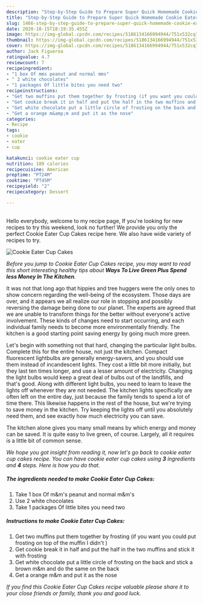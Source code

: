 ```yaml
---
description: "Step-by-Step Guide to Prepare Super Quick Homemade Cookie Eater Cup Cakes"
title: "Step-by-Step Guide to Prepare Super Quick Homemade Cookie Eater Cup Cakes"
slug: 1466-step-by-step-guide-to-prepare-super-quick-homemade-cookie-eater-cup-cakes
date: 2020-10-15T18:19:35.455Z
image: https://img-global.cpcdn.com/recipes/5186134166994944/751x532cq70/cookie-eater-cup-cakes-recipe-main-photo.jpg
thumbnail: https://img-global.cpcdn.com/recipes/5186134166994944/751x532cq70/cookie-eater-cup-cakes-recipe-main-photo.jpg
cover: https://img-global.cpcdn.com/recipes/5186134166994944/751x532cq70/cookie-eater-cup-cakes-recipe-main-photo.jpg
author: Jack Figueroa
ratingvalue: 4.7
reviewcount: 7
recipeingredient:
- "1 box Of mms peanut and normal mms"
- " 2 white chocolates"
- "1 packages Of little bites you need two"
recipeinstructions:
- "Get two muffins put them together by frosting (if you want you could put  frosting on top of the muffin I didn&#39;t )"
- "Get cookie break it in half and put the half in the two muffins and stick it with frosting"
- "Get white chocolate put a little circle of frosting on the back and stick a brown m&amp;m and do the same on the back"
- "Get a orange m&amp;m and put it as the nose"
categories:
- Recipe
tags:
- cookie
- eater
- cup

katakunci: cookie eater cup 
nutrition: 189 calories
recipecuisine: American
preptime: "PT24M"
cooktime: "PT45M"
recipeyield: "2"
recipecategory: Dessert

---
```

<br>
Hello everybody, welcome to my recipe page, If you're looking for new recipes to try this weekend, look no further! We provide you only the perfect Cookie Eater Cup Cakes recipe here. We also have wide variety of recipes to try.
<br>


![Cookie Eater Cup Cakes](https://img-global.cpcdn.com/recipes/5186134166994944/751x532cq70/cookie-eater-cup-cakes-recipe-main-photo.jpg)

<i>Before you jump to Cookie Eater Cup Cakes recipe, you may want to read this short interesting healthy tips about 
<strong>Ways To Live Green Plus Spend less Money In The Kitchen</strong>.</i>
</br>

It was not that long ago that hippies and tree huggers were the only ones to show concern regarding the well-being of the ecosystem. Those days are over, and it appears we all realize our role in stopping and possibly reversing the damage being done to our planet. The experts are agreed that we are unable to transform things for the better without everyone's active involvement. These kinds of changes need to start occurring, and each individual family needs to become more environmentally friendly. The kitchen is a good starting point saving energy by going much more green.

Let's begin with something not that hard, changing the particular light bulbs. Complete this for the entire house, not just the kitchen. Compact fluorescent lightbulbs are generally energy-savers, and you should use them instead of incandescent lights. They cost a little bit more initially, but they last ten times longer, and use a lesser amount of electricity. Changing the light bulbs would keep a great deal of bulbs out of the landfills, and that's good. Along with different light bulbs, you need to learn to leave the lights off whenever they are not needed. The kitchen lights specifically are often left on the entire day, just because the family tends to spend a lot of time there. This likewise happens in the rest of the house, but we're trying to save money in the kitchen. Try keeping the lights off until you absolutely need them, and see exactly how much electricity you can save.

The kitchen alone gives you many small means by which energy and money can be saved. It is quite easy to live green, of course. Largely, all it requires is a little bit of common sense.


<i>We hope you got insight from reading it, now let's go back to cookie eater cup cakes recipe. You can have cookie eater cup cakes using <strong>3</strong> ingredients and <strong>4</strong> steps. Here is how you do that.
</i>

##### The ingredients needed to make Cookie Eater Cup Cakes:

1. Take 1 box Of m&amp;m&#39;s peanut and normal m&amp;m&#39;s
1. Use  2 white chocolates
1. Take 1 packages Of little bites you need two


##### Instructions to make Cookie Eater Cup Cakes:

1. Get two muffins put them together by frosting (if you want you could put  frosting on top of the muffin I didn&#39;t )
1. Get cookie break it in half and put the half in the two muffins and stick it with frosting
1. Get white chocolate put a little circle of frosting on the back and stick a brown m&amp;m and do the same on the back
1. Get a orange m&amp;m and put it as the nose


<i>If you find this Cookie Eater Cup Cakes recipe valuable please share it to your close friends or family, thank you and good luck.</i>

